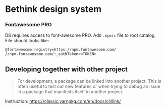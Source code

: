 # Bethink design system

### Fontawesome PRO

DS requires access to font-awesome PRO. Add `.npmrc` file to root catalog. File should looks like:

```
@fortawesome:registry=https://npm.fontawesome.com/
//npm.fontawesome.com/:_authToken=<TOKEN>
```

## Developing together with other project
> For development, a package can be linked into another project. This is often useful to test out new features or when trying to debug an issue in a package that manifests itself in another project.

Instruction: https://classic.yarnpkg.com/en/docs/cli/link/
